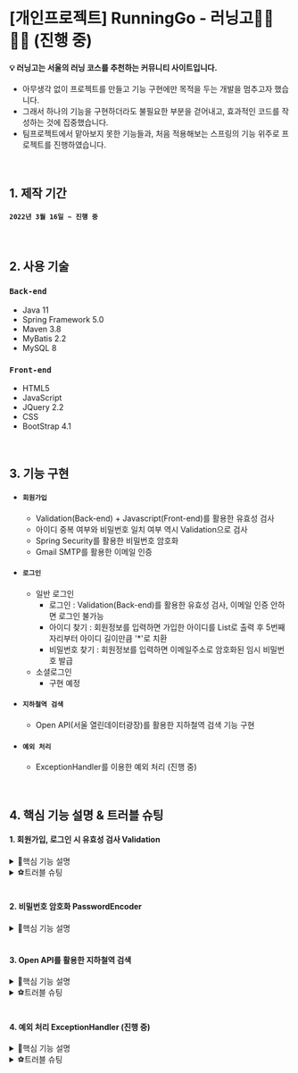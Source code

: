 # [개인프로젝트] RunningGo - 러닝고🏃‍♀️🏃‍♂️ (진행 중)
#### 💡 러닝고는 서울의 러닝 코스를 추천하는 커뮤니티 사이트입니다.
* 아무생각 없이 프로젝트를 만들고 기능 구현에만 목적을 두는 개발을 멈추고자 했습니다.
* 그래서 하나의 기능을 구현하더라도 불필요한 부분을 걷어내고, 효과적인 코드를 작성하는 것에 집중했습니다.
* 팀프로젝트에서 맡아보지 못한 기능들과, 처음 적용해보는 스프링의 기능 위주로 프로젝트를 진행하였습니다.

<br>

## 1. 제작 기간
#### `2022년 3월 16일 ~ 진행 중`

<br>

## 2. 사용 기술
### `Back-end`
* Java 11
* Spring Framework 5.0
* Maven 3.8
* MyBatis 2.2
* MySQL 8

### `Front-end`
* HTML5
* JavaScript
* JQuery 2.2
* CSS
* BootStrap 4.1

<br>

## 3. 기능 구현
* #### `회원가입`
  * Validation(Back-end) + Javascript(Front-end)를 활용한 유효성 검사
  * 아이디 중복 여부와 비밀번호 일치 여부 역시 Validation으로 검사
  * Spring Security를 활용한 비밀번호 암호화
  * Gmail SMTP를 활용한 이메일 인증

* #### `로그인`
  * 일반 로그인
    * 로그인 : Validation(Back-end)를 활용한 유효성 검사, 이메일 인증 안하면 로그인 불가능
    * 아이디 찾기 : 회원정보를 입력하면 가입한 아이디를 List로 출력 후 5번째 자리부터 아이디 길이만큼 '\*'로 치환
    * 비밀번호 찾기 : 회원정보를 입력하면 이메일주소로 암호화된 임시 비밀번호 발급
  * 소셜로그인
    * 구현  예정

* #### `지하철역 검색`
  * Open API(서울 열린데이터광장)를 활용한 지하철역 검색 기능 구현

* #### `예외 처리`
  * ExceptionHandler를 이용한 예외 처리 (진행 중)

<br>

## 4. 핵심 기능 설명 & 트러블 슈팅
#### 1. 회원가입, 로그인 시 유효성 검사 Validation
<details>
  <summary>📌핵심 기능 설명</summary>
	
  ##### `1. 제약조건 어노테이션을 활용한 데이터 형식 유효성 검사`
  * 먼저 유효성 검사가 필요한 MemberDto 객체의 각 필드에 제약조건 어노테이션을 적용해주었다.(@NotBlank, @Pattern)  
  * JoinController에서는 MemberDto 객체 앞에 @Valid 어노테이션을 적용해주었고, Errors를 통해 유효성 검사 적합 여부를 확인했다.  
  * @Valid가 적용된 MemberDto 객체에서 유효성 검사 중 에러가 발생하면 error.hasErrors()메서드에서는 true값이 반환되고, 조건문을 사용하여 에러가 발생했을 시 메세지를 출력한 후 작성중인 폼이 그대로 유지되는 코드를 작성하였다.  
  * **‼결과‼** 회원가입 시 데이터 형식이 유효하지 않으면 오류 메세지를 출력하고, 작성중인 폼이 그대로 유지되도록 구현할 수 있었다.  
  * [👉이미지로 전체 흐름 확인하기](https://user-images.githubusercontent.com/84839167/161678010-5aac77c5-1f72-4ae2-a74b-af5bed0deb9f.png)

  ##### `2. WebDataBinder를 활용한 유효성 검사`
  * 제약조건 어노테이션으로 할 수 없는 유효성 검사는 WebDataBinder를 활용하였다.
    * 회원가입 시 아이디 중복확인과 비밀번호-비밀번호확인 일치 여부(JoinController)
    * 로그인 시 아이디, 비밀번호의 존재 여부(LoginController)
  * 먼저, 각 Controller의 상단에 @InitBinder 어노테이션을 적용하고, WebDataBinder 객체를 매개변수로 받는 메서드를 만들어주었다.
  * 각 Controller에서 검증할 내용이 서로 달랐기 때문에 Validator 인터페이스를 구현한 클래스를 추상클래스로 만들었다.
    * 👉[AbstractValidator.java 코드확인](https://github.com/jeejee1106/ToyProject-RunningGo/blob/1c6c8384af327871bb1144f4fdbbe8b41836bc88/src/main/java/com/runninggo/toy/validator/AbstractValidator.java#L9)
  * 그리고 그 추상클래스를 상속 받는 두 개의 검증클래스를 만들어 위 메서드에 각각 바인딩 해주었다.
    * 👉[JoinValidator.java 코드확인](https://github.com/jeejee1106/ToyProject-RunningGo/blob/1c6c8384af327871bb1144f4fdbbe8b41836bc88/src/main/java/com/runninggo/toy/validator/IdDuplCkValidator.java#L11) 👉[LoginValidator.java 코드확인](https://github.com/jeejee1106/ToyProject-RunningGo/blob/1c6c8384af327871bb1144f4fdbbe8b41836bc88/src/main/java/com/runninggo/toy/validator/LoginCheckValidator.java#L11)
  * 또한, messageSource를 사용해 에러 발생 시 전달할 메시지도 에러코드에 저장해주었고, 위 1번과 같이 @Valid와 Errors를 활용해 유효성 검사 적합 여부를 확인했다.  
  * **‼결과‼** 유효하지 않은 값이 들어오면 저장해준 에러코드를 출력하고, 더 이상 회원가입, 로그인이 진행되지 못하도록 구현할 수 있었다.  
  * [👉이미지로 전체 흐름 확인하기](https://user-images.githubusercontent.com/84839167/161677883-4e4976b7-81ee-480f-98e8-ba1563627b0b.png)

</details>
<details>
  <summary>⚽트러블 슈팅</summary>

<br>
유효성 검사에 들어가기 전, 구글링을 통해 바인딩 객체가 하나일 땐 setValidator() 메서드를, 하나 이상일 땐 addValidators() 메서드를 사용해야 한다는 것을 공부한 후 코드를 작성했다.
	
  ##### `1. 회원가입 시 유효성 검사 미작동`
  * 첫 번째 시도 : 아이디 중복 검사 클래스, 비밀번호 일치 검사 클래스를 addValidators() 메서드를 사용해 각각 바인딩 -> ⭕정상작동!  
  * 두 번째 시도 : 두 클래스를 하나의 클래스로 구현해도 될 것 같다는 생각에 JoinCkValidator클래스를 만들어 코드를 합친 후 <br> 바인딩할 객체가 하나이기 때문에 setValidator() 메서드로 변경 -> ❌비정상작동
    * 하고자 했던 바인딩을 통한 유효성 검사는 잘 되었지만, 잘 되던 데이터 형식 유효성 검사가 작동하지 않았다.
  * 세 번째 시도 : 객체가 하나이지만 혹시나 하는 마음에 addValidators() 메서드로 다시 변경 -> ⭕정상작동!
<details>
  <summary>👉코드확인</summary>

  <div markdown="1">    

  ```java
	  //첫 번째 코드 - 정상작동
	  @InitBinder
	  public void validator(WebDataBinder binder) {
		  binder.addValidators(IdDuplCkValidator);
	  	  binder.addValidators(passMctCkValidator);
	  }
	  
	  //두 번째 코드 - 비정상작동
	  @InitBinder
	  public void validator(WebDataBinder binder) {
		  binder.addValidators(joinCkValidator);
	  }

	  //세 번째 코드 - 정상작동
	  @InitBinder
	  public void validator(WebDataBinder binder) {
		  binder.setValidator(joinCkValidator);
	  }
  ```
  </div>
</details>
	
객체가 하나인데 setValidator() 메서드가 아닌 addValidators() 메서드를 사용했을 때 정상 작동하는 이유가 무엇일까?  
사실 정확한 이유는 찾지 못했지만, 아래 로그인 시 유효성 검사까지 완료해보니 짐작 가는 부분이 생겼다.  
	
  ##### `2. 로그인 시 유효성 검사 미작동`
  * 첫 번째 시도 : validator가 아닌 Model을 사용해서 아이디, 비밀번호가 존재하지 않으면 메시지를 전송하는 방식을 적용 -> ⭕정상작동!
  * 두 번째 시도 : 로그인도 validator를 적용해보고 싶다는 생각에 아이디, 비밀번호 존재 여부를 검사하는 클래스를 만든 후 <br>
	회원가입과 똑같이 addValidators() 메서드 사용 -> ❌비정상작동
    * 회원가입 시에 필요한 MemberDto객체의 데이터 형식 검사를 진행하며 에러 발생
  * 세 번째 시도 : setValidator() 메서드로 변경 -> ⭕정상작동!
<details>
  <summary>👉코드확인</summary>

  <div markdown="1">    

  ```java
	  //첫 번째 코드 - 정상작동 (login메서드)
	  if(memberService.login(memberDto) != 1){
		  model.addAttribute("loginFailMsg", "아이디 또는 비밀번호가 올바르지 않습니다.");
		  return "/member/loginForm";
          }
	  
	  //두 번째 코드 - 비정상작동
	  @InitBinder
	  public void validator(WebDataBinder binder) {
		  binder.addValidators(LoginCkValidator);
	  }
	  
	  //세 번째 코드 - 정상작동
	  @InitBinder
	  public void validator(WebDataBinder binder) {
		  binder.setValidator(LoginCkValidator);
	  }
  ```
  </div>
</details>

<br>
	
로그인할 때에는 데이터 형식을 검사하길 원하지 않았는데 두 번째 시도에선 데이터 형식을 검사하며 에러가 발생했다.  
문득 setValidator() 메서드가 아닌 addValidators() 메서드를 사용하고 있었다는 사실을 깨닫고, setValidator() 메서드로 수정해주었다.  
이 과정에서 회원가입 두 번째 시도와 같이 데이터 형식 검사를 하지 않는다는 것을 알아냈고,  힌트를 얻을 수 있었다.

위 두 경우를 보면 회원가입 유효성 검사에서는 addValidators()메서드를,  
로그인 유효성 검사에서는 setValidator()메서드를 사용해야 정상작동하는 것을 알 수 있다.  
회원가입도 검사할 객체가 하나인데 왜 addValidators() 메서드만 정상작동하는걸까?  
내가 찾은 답은 `'어노테이션을 통한 데이터 유효성 검사 또한 하나의 유효성 검사 객체(?)로 인식한다.'` 이다.  

`그렇다면?`  
회원가입에서는 ①데이터 형식 유효성 검사와 ②커스텀 유효성 검사 두 개가 이루어지니 **addValidators()메서드를**,  
로그인은 ①커스텀 유효성 검사만 하면 되니 **setValidator()메서드를** 사용하면 된다는 것이 내가 찾은 결론이다.  
또한 검증객체가 하나 이상일 땐 제약조건 어노테이션으로 정의한 데이터 형식 유효성 검사가 우선적으로 이루어진다는 것을 예상할 수 있다.
	
</details>

<br>

#### 2. 비밀번호 암호화 PasswordEncoder
<details>
  <summary>📌핵심 기능 설명</summary>
  
  ##### `1. 회원가입 시 비밀번호 암호화`
  * 먼저 PasswordEncoder을 주입 받기 위한 Spring Security 설정을 해주었고, Service에서 BCryptPasswordEncoder를 사용했다.
  * 회원가입 시 입력받은 비밀번호를 BCryptPasswordEncoder객체의 encode() 메서드로 암호화 해주었고, 
  * 암호화된 비밀번호를 다시 MemberDto에 넣어주며 회원가입을 완료했다.
  * [👉이미지로 전체 흐름 확인하기](https://user-images.githubusercontent.com/84839167/161939355-cac8c85a-0e30-429c-909a-fde92dd30b57.png)
  
  ##### `2. 로그인 시 비밀번호 비교`
  * 로그인 시 입력받은 비밀번호와 DB에 저장된 암호화된 비밀번호를 비교하여 일치하면 로그인에 성공하도록 로직을 짰다.
  * 두 값의 비교는 BCryptPasswordEncoder객체의 matches() 메서드를 사용했고, 입력받은 비밀번호와 DB에 저장된 비밀번호가 
  * 일치할 경우 입력받은 비밀번호의 값을 암호화된 비밀번호로 바꾸어 주며 로그인에 성공할 수 있었다.
  * [👉이미지로 전체 흐름 확인하기](https://user-images.githubusercontent.com/84839167/161939367-2daf8776-9865-45d0-94bf-3eb7ba5bf886.png)

  ##### `새로 알게된 점`
Spring Security는 같은 비밀번호로 회원가입을 해도 매번 다른 랜덤키를 부여한다.  
같은 문자열임에도 각기 다른 랜덤키를 어떻게 비교를 하는건지 궁금해서 더 알아보았다.  
	
BCryptPasswordEncoder는 **비밀번호의 단방향 암호화**를 지원하는 PasswordEncoder 인터페이스의 구현체이고,  
해시 함수를 사용하여 비밀번호를 암호화하고, **복호화를 할 수 없도록** 만들어졌다고 한다.  

때문에 비밀번호를 서로 비교할 땐 equals()가 아닌 matches()를 사용해야 하는데,
matches()는 내부적으로 입력받은 패스워드와 암호화된 패스워드가 서로 대칭되는지에 대한 알고리즘을 구현하고 있다고 한다.  
matches()는 보안을 위해 복호화 할 수 없는 비밀번호를 다룰 때 사용한다는 것을 알게되었다.
	
</details>

<br>

#### 3. Open API를 활용한 지하철역 검색
<details>
  <summary>📌핵심 기능 설명</summary>

  #### `1. URL연결해서 JSON 데이터 받아오기`
  * 먼저 서울 열린데이터광장에서 제공하는 URL로 JSON데이터를 받기 위해 URL객체를 생성해 주었다.
  * 생성된 URL객체에 서울 열린데이터광장에서 받은 고유 key를 넣고, 매개변수로 지하철역 명을 받아 URL을 호출시켰다.
  * 연결된 URL에서 받은 데이터는 openStream()메서드를 사용해 InputStreamReader에 문자스트림을 보냈고,
  * 문자스트림은 다시 BufferedReader를 사용해 문자열로 만들어 String 타입으로 result변수에 저장했다.
  
  #### `2. JSON 파싱하기`
  * 위에서 result변수에 저장된 값을 JSON객체로 변환하고 저장하기 위해 JSONObject클래스를 사용했다.
  * 그렇게 변환된 JSON객체에서 원하는 value 값을 얻어오기 위해 getJSONObject(), getJSONArray()메서드를 사용하였고,
  * for문을 사용해 배열로 된 value값을 얻어와 String 타입의 lineNum변수에 구분자 #을 넣어 담아주었다.
  * 최종적으로 lineNum변수에 담긴 String객체를 return하여 지하철역 명을 검색하면 해당하는 노선을 반환하는 기능을 구현할 수 있었다.
  * [👉이미지로 전체 흐름 확인하기](https://user-images.githubusercontent.com/84839167/163132706-c953acb4-d510-494f-b4ba-ee7800bd46e9.png) [👉코드로 확인하기](https://github.com/jeejee1106/ToyProject-RunningGo/blob/0d1a247ff1ba952406353856e31afe61b39c8ceb/src/main/java/com/runninggo/toy/service/PlaceRecmndServiceImpl.java#L19)

</details>
<details>
  <summary>⚽트러블 슈팅</summary>
	
  ##### `1. 매개변수로 받은 지하철역 명(한글)이 깨져 올바른 데이터를 반환하지 않음`
  * 첫 번째 시도 : 지하철역 명을 URL에 바로 넣어 데이터 호출 -> ❌비정상작동
    * 'INFO-200	해당하는 데이터가 없습니다.' 라는 데이터를 반환
  * 두 번째 시도 : URLEncoder 객체를 사용해 한글 인코딩 후 데이터 호출 -> ⭕정상작동!

서울 열린데이터광장에서 제공한 샘플 URL을 통해 브라우저에서 호출했을 땐 올바른 데이터가 반환되었지만,  
매개변수로 받은 지하철역 명을 URL에 넣어 호출하니 원하는 대로 동작하지 않았다. (JSON데이터는 잘 받아왔기 때문에 URL문제라고 판단)  
찾아보니 URL은 운영체제마다 일부 문자를 인식하는 방식이 다르기 때문에 특정한 값들은 규칙에 맞게 변환되어야 하고,  
한글은 인코딩을 통해 규칙에 맞게(ASCII코드를 16진수화한 결과를 두자리의 대문자로) 변환시켜야 한다는 것을 알게 되었다.  
```
String encodeSubwayName = URLEncoder.encode(subwayName, "UTF-8");
```
위 코드를 추가해 URL에 들어갈 지하철역 명을 인코딩해주었고, 원하는 JSON데이터를 불러올 수 있었다.

  ##### `2. API는 그냥 갖다쓰기만 하면 된다면서요?`
개발을 처음 접했을 때 부터 들었던 'API는 그냥 가져다 쓰기만 하면 된다.'라는 이야기...  
정말 제공해주는 코드만 복붙하면 끝나는 건줄 알았다. 그게 아니라면, 사용법이 자세하게 나와있는 줄 알았다.  
그러나 실제로 내가 할 수 있는 것은 key발급과 샘플코드를 브라우저에 입력해보는 것 뿐이었다.  

`이걸로 뭘 어쩌라고??`  
이틀간의 구글링을 통해 Open API 사용법을 익혔고, 여러 시행착오 끝에 기능을 구현할 수 있었다.  
덕분에 연결된 URL로부터 데이터 읽는 방법, 자바의 여러가지 입력 객체들, JSON을 파싱하는 방법 등에 대해서 공부할 수 있었고,  
조금 헤매긴 했지만 부족한 점을 깨닫고 더욱 보완할 수 있는 계기가 되었다.
	
</details>

<br>

#### 4. 예외 처리 ExceptionHandler (진행 중)
<details>
  <summary>📌핵심 기능 설명</summary>

##### `1. 500 Internal Server Error 처리`
* 각 컨트롤러마다 예외처리 메서드를 만들어 처리할 수도 있지만 나는 클래스를 생성해서 전역으로 처리해주었다.
* 예외처리 클래스에는 @ControllerAdvice를, 예외를 받아 줄 메서드에는 @ExceptionHandler를 적용했다.
* @ExceptionHandler의 속성으로는 Exception.class를 지정해주어 모든 Exception을 처리할 수 있게 했다.
* 반환값으로 500 에러를 받아줄 view를 return시켰다.
* 이렇게 하면 예외 처리는 잘 되지만 HTTP 상태코드에서 200이 나오게 된다.
* 상태코드를 500으로 바꿔주기 위해 @ResponseStatus(value = HttpStatus.INTERNAL_SERVER_ERROR)를 적용해주었다.

##### `2. 404 Not Found  처리`
* 404에러는 서버에러가 아닌 클라이언트 에러이기 때문에 따로 처리를 해주었다.
* web.xml파일에 404 에러를 받기 위한 설정을 해주었고, 예외처리 클래스에도 따로 메서드를 만들어 @ExceptionHandler의 속성으로 NoHandlerFoundException.class를 지정해주었다.
* 반환값으로는 404 에러를 받아줄 view를 return시켰다.
* 마찬가지로 상태코드 200을 404로 바꿔주기 위해 @ResponseStatus(value = HttpStatus.NOT_FOUND)를 적용해주었다.

</details>
<details>
  <summary>⚽트러블 슈팅</summary>

##### `1. @ExceptionHandler(Exception.class)로 처리되지 않는 404 Not Found`
* 첫 번째 시도 : 하나의 @ExceptionHandler로 모든 에러를 처리하고자 함 -> ❌비정상작동
    * 500에러는 return해준 jsp로 연결 되었지만, 404에러는 WAS의 기본 오류 페이지로 연결됨.
* 두 번째 시도 : 404에러 처리를 위해 설정 추가, 메서드 추가 생성 -> ⭕정상작동!

예외처리 클래스에서 모든 에러를 처리하기 위해 Exception.class를 받았지만 404에러는 WAS의 기본 오류 페이지로 연결되었다.  
공부해보니 요청은 받았으나 연결할 컨트롤러가 없기 때문에 컨트롤러 자체가 동작하지 않아 Exception이 발생하지 않았고,  
이는 DispacherServlet이 처리해주어야 한다는 것을 알게되었다.  

throwExceptionIfNoHandlerFound라는 매개변수를 web.xml에 추가함으로써 DispatcherServlet을 커스터마이징 해주었다.  
이는 요청에 대응되는 Handler를 찾지 못할 경우 예외를 발생시킨다는 의미라고 한다.  
이 떄 발생하는 예외가 NoHandlerFoundException이기 때문에 @ExceptionHandler(NoHandlerFoundException.class)를  
적용한 메서드를 새로 만들어서 404에러 처리를 할 수 있었다.

[//]: # (##### `2. Exception의 분류`)


</details>
